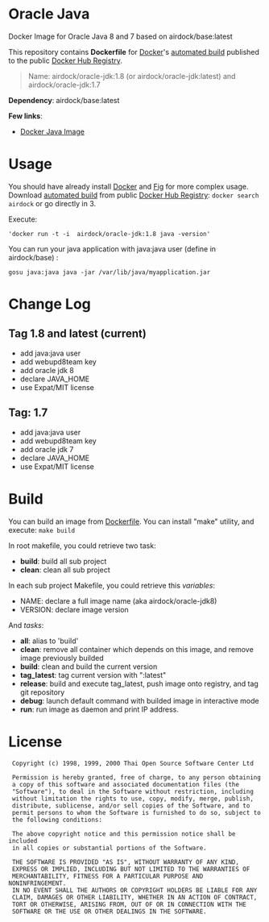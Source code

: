 # Oracle Java

Docker Image for Oracle Java 8 and 7 based on airdock/base:latest

This repository contains **Dockerfile** for [Docker](https://www.docker.com/)'s [automated build](https://registry.hub.docker.com/u/airdock/) published to the public [Docker Hub Registry](https://registry.hub.docker.com/).


> Name: airdock/oracle-jdk:1.8 (or airdock/oracle-jdk:latest) and airdock/oracle-jdk:1.7

**Dependency**: airdock/base:latest

**Few links**:

 - [Docker Java Image](https://github.com/dockerfile/java)


# Usage

You should have already install [Docker](https://www.docker.com/) and [Fig](http://www.fig.sh/) for more complex usage.
Download [automated build](https://registry.hub.docker.com/u/airdock/) from public [Docker Hub Registry](https://registry.hub.docker.com/):
`docker search airdock` or go directly in 3.

Execute:

	'docker run -t -i  airdock/oracle-jdk:1.8 java -version'


You can run your java application with java:java user (define in airdock/base) :

	gosu java:java java -jar /var/lib/java/myapplication.jar




# Change Log

## Tag 1.8 and latest (current)

- add java:java user
- add webupd8team key
- add oracle jdk 8
- declare JAVA_HOME
- use Expat/MIT license

## Tag: 1.7

- add java:java user
- add webupd8team key
- add oracle jdk 7
- declare JAVA_HOME
- use Expat/MIT license

# Build

You can build an image from  [Dockerfile](https://github.com/airdock-io/docker-base).
You can install "make" utility, and execute: `make build`

In root makefile, you could retrieve two task:

- **build**: build all sub project
- **clean**: clean all sub project


In each sub project Makefile, you could retrieve this *variables*:

- NAME: declare a full image name (aka airdock/oracle-jdk8)
- VERSION: declare image version

And *tasks*:

- **all**: alias to 'build'
- **clean**: remove all container which depends on this image, and remove image previously builded
- **build**: clean and build the current version
- **tag_latest**: tag current version with ":latest"
- **release**: build and execute tag_latest, push image onto registry, and tag git repository
- **debug**: launch default command with builded image in interactive mode
- **run**: run image as daemon and print IP address.



# License

```
 Copyright (c) 1998, 1999, 2000 Thai Open Source Software Center Ltd

 Permission is hereby granted, free of charge, to any person obtaining
 a copy of this software and associated documentation files (the
 "Software"), to deal in the Software without restriction, including
 without limitation the rights to use, copy, modify, merge, publish,
 distribute, sublicense, and/or sell copies of the Software, and to
 permit persons to whom the Software is furnished to do so, subject to
 the following conditions:

 The above copyright notice and this permission notice shall be included
 in all copies or substantial portions of the Software.

 THE SOFTWARE IS PROVIDED "AS IS", WITHOUT WARRANTY OF ANY KIND,
 EXPRESS OR IMPLIED, INCLUDING BUT NOT LIMITED TO THE WARRANTIES OF
 MERCHANTABILITY, FITNESS FOR A PARTICULAR PURPOSE AND NONINFRINGEMENT.
 IN NO EVENT SHALL THE AUTHORS OR COPYRIGHT HOLDERS BE LIABLE FOR ANY
 CLAIM, DAMAGES OR OTHER LIABILITY, WHETHER IN AN ACTION OF CONTRACT,
 TORT OR OTHERWISE, ARISING FROM, OUT OF OR IN CONNECTION WITH THE
 SOFTWARE OR THE USE OR OTHER DEALINGS IN THE SOFTWARE.
 ```
